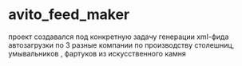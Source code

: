 # avito_feed_maker
проект создавался под конкретную задачу генерации xml-фида автозагрузки по 3 разные компании по производству столешниц, умывальников , фартуков из искусственного камня
